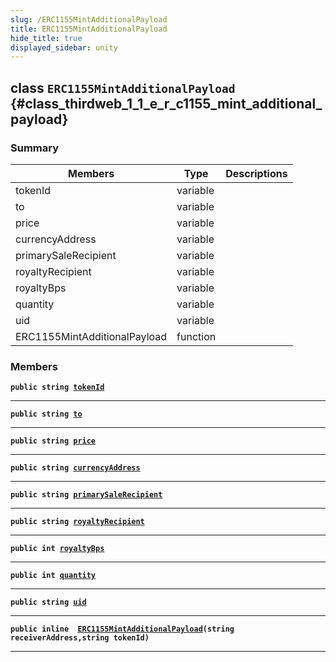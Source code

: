 ```yaml
---
slug: /ERC1155MintAdditionalPayload
title: ERC1155MintAdditionalPayload
hide_title: true
displayed_sidebar: unity
---
```


## class `ERC1155MintAdditionalPayload` {#class_thirdweb_1_1_e_r_c1155_mint_additional_payload}

### Summary

| Members | Type | Descriptions |
| ------- | ---- | ------------ |
| tokenId | variable |  |
| to | variable |  |
| price | variable |  |
| currencyAddress | variable |  |
| primarySaleRecipient | variable |  |
| royaltyRecipient | variable |  |
| royaltyBps | variable |  |
| quantity | variable |  |
| uid | variable |  |
| ERC1155MintAdditionalPayload | function |  |

### Members

**`public string `[`tokenId`](#class_thirdweb_1_1_e_r_c1155_mint_additional_payload_1abe4e4019c08a3139ba613721ee630ab9)**

---

**`public string `[`to`](#class_thirdweb_1_1_e_r_c1155_mint_additional_payload_1a501585dd725097496aa12816ef53d92d)**

---

**`public string `[`price`](#class_thirdweb_1_1_e_r_c1155_mint_additional_payload_1a833f46473d0d04d0008b92cca28b8e4d)**

---

**`public string `[`currencyAddress`](#class_thirdweb_1_1_e_r_c1155_mint_additional_payload_1a2d713b18283a5099d78c2c2b97cab480)**

---

**`public string `[`primarySaleRecipient`](#class_thirdweb_1_1_e_r_c1155_mint_additional_payload_1a7f36b06a4f0ac183c783e861cd77260a)**

---

**`public string `[`royaltyRecipient`](#class_thirdweb_1_1_e_r_c1155_mint_additional_payload_1ac507053d504ec679d8b371949ac1b435)**

---

**`public int `[`royaltyBps`](#class_thirdweb_1_1_e_r_c1155_mint_additional_payload_1ae30cf0759fc982b8cebf36817c414981)**

---

**`public int `[`quantity`](#class_thirdweb_1_1_e_r_c1155_mint_additional_payload_1a487e852db853e77676371c3531a5f71b)**

---

**`public string `[`uid`](#class_thirdweb_1_1_e_r_c1155_mint_additional_payload_1a43a032a666264d4c6eba2b26a4c44fdb)**

---

**`public inline  `[`ERC1155MintAdditionalPayload`](#class_thirdweb_1_1_e_r_c1155_mint_additional_payload_1a259c7a6207bad788115dfd2cd4330590)`(string receiverAddress,string tokenId)`**

---
